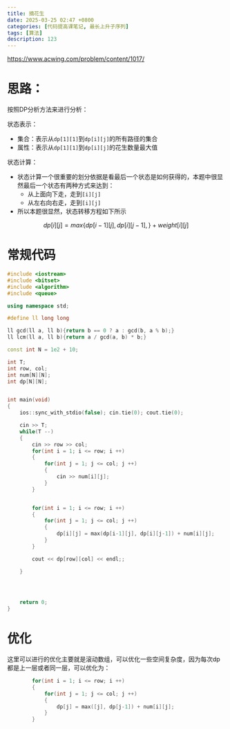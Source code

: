 ```yaml
---
title: 摘花生
date: 2025-03-25 02:47 +0800
categories: [代码提高课笔记, 最长上升子序列]
tags: [算法]
description: 123
---
```


https://www.acwing.com/problem/content/1017/


# 思路：

按照DP分析方法来进行分析：

状态表示：
- 集合：表示从`dp[1][1]`到`dp[i][j]`的所有路径的集合
- 属性：表示从`dp[1][1]`到`dp[i][j]`的花生数量最大值

状态计算：

- 状态计算一个很重要的划分依据是看最后一个状态是如何获得的，本题中很显然最后一个状态有两种方式来达到：
	- 从上面向下走，走到`[i][j]`
	- 从左右向右走，走到`[i][j]`
- 所以本题很显然，状态转移方程如下所示

$$
dp[i][j] = max\{dp[i-1][j], dp[i][j-1],\} + weight[i][j]
$$


# 常规代码

```cpp
#include <iostream>
#include <bitset>
#include <algorithm>
#include <queue>

using namespace std;

#define ll long long

ll gcd(ll a, ll b){return b == 0 ? a : gcd(b, a % b);}
ll lcm(ll a, ll b){return a / gcd(a, b) * b;}

const int N = 1e2 + 10;

int T;
int row, col;
int num[N][N];
int dp[N][N];


int main(void)
{
    ios::sync_with_stdio(false); cin.tie(0); cout.tie(0);

    cin >> T;
    while(T --)
    {
        cin >> row >> col;
        for(int i = 1; i <= row; i ++)
        {
            for(int j = 1; j <= col; j ++)
            {
                cin >> num[i][j];
            }
        }


        for(int i = 1; i <= row; i ++)
        {
            for(int j = 1; j <= col; j ++)
            {
                dp[i][j] = max(dp[i-1][j], dp[i][j-1]) + num[i][j];
            }
        }

        cout << dp[row][col] << endl;;

    }
    



    return 0;
}
```

# 优化

这里可以进行的优化主要就是滚动数组，可以优化一些空间复杂度，因为每次dp都是上一层或者同一层，可以优化为：

```cpp
        for(int i = 1; i <= row; i ++)
        {
            for(int j = 1; j <= col; j ++)
            {
                dp[j] = max([j], dp[j-1]) + num[i][j];
            }
        }
```
